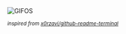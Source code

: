 <div align="justify">
<picture>
    <source media="(prefers-color-scheme: dark)" srcset="https://i.ibb.co/r48t3t0/output-gif.gif">
    <source media="(prefers-color-scheme: light)" srcset="https://i.ibb.co/r48t3t0/output-gif.gif">
    <img alt="GIFOS" src="https://i.ibb.co/r48t3t0/output-gif.gif">
</picture>

<sub><i>inspired from [x0rzavi/github-readme-terminal](https://github.com/x0rzavi/github-readme-terminal)</i></sub>

</div>

<!-- Image deletion URL: https://ibb.co/ChCt6t8/cba6076895b55fcee96e9a5cdf84c8b4 -->